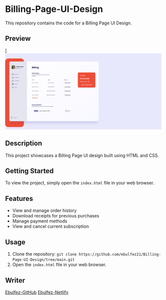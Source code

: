 # Billing-Page-UI-Design

This repository contains the code for a Billing Page UI Design.

## Preview
[![Preview](https://github.com/ebulfez21/Billing-Page-UI-Design/blob/main/assets/img/readme.png)

## Description
This project showcases a Billing Page UI design built using HTML and CSS.

## Getting Started
To view the project, simply open the `index.html` file in your web browser.

## Features
- View and manage order history
- Download receipts for previous purchases
- Manage payment methods
- View and cancel current subscription

## Usage
1. Clone the repository: `git clone https://github.com/ebulfez21/Billing-Page-UI-Design/tree/main.git`
2. Open the `index.html` file in your web browser.


## Writer

[Ebulfez-GitHub](https://github.com/ebulfez21/Billing-Page-UI-Design/tree/main)
[Ebulfez-Netlify](https://ebulfez-billing-page-ui-design.netlify.app/)
